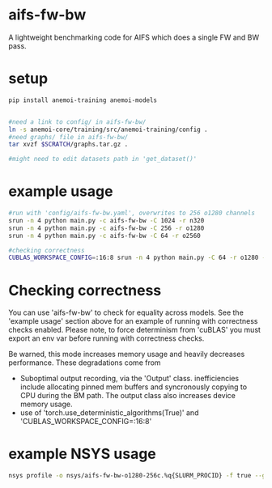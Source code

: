 # aifs-fw-bw
A lightweight benchmarking code for AIFS which does a single FW and BW pass. 

# setup
```bash
pip install anemoi-training anemoi-models


#need a link to config/ in aifs-fw-bw/
ln -s anemoi-core/training/src/anemoi-training/config .
#need graphs/ file in aifs-fw-bw/
tar xvzf $SCRATCH/graphs.tar.gz .

#might need to edit datasets path in 'get_dataset()'
```

# example usage
```bash
#run with 'config/aifs-fw-bw.yaml', overwrites to 256 o1280 channels
srun -n 4 python main.py -c aifs-fw-bw -C 1024 -r n320
srun -n 4 python main.py -c aifs-fw-bw -C 256 -r o1280
srun -n 4 python main.py -c aifs-fw-bw -C 64 -r o2560

#checking correctness
CUBLAS_WORKSPACE_CONFIG=:16:8 srun -n 4 python main.py -C 64 -r o1280 --verify
```

# Checking correctness
You can use 'aifs-fw-bw' to check for equality across models. See the 'example usage' section above for an example of running with correctness checks enabled. Please note, to force determinism from 'cuBLAS' you must export an env var before running with correctness checks.

Be warned, this mode increases memory usage and heavily decreases performance. These degradations come from
* Suboptimal output recording, via the 'Output' class. inefficiencies include allocating pinned mem buffers and syncronously copying to CPU during the BM path. The output class also increases device memory usage.
* use of 'torch.use_deterministic_algorithms(True)' and 'CUBLAS_WORKSPACE_CONFIG=:16:8'

# example NSYS usage
```bash
nsys profile -o nsys/aifs-fw-bw-o1280-256c.%q{SLURM_PROCID} -f true --gpu-metrics-devices=all --cuda-memory true --python-backtrace=cuda python main.py -C 64 -r o1280
```
